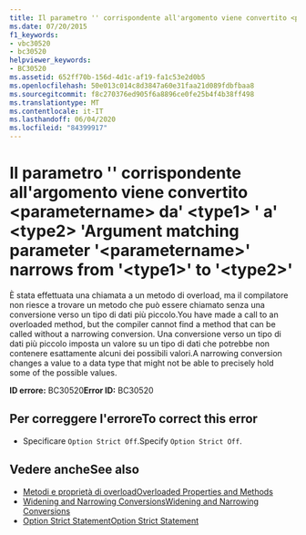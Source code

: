 ```yaml
---
title: Il parametro '' corrispondente all'argomento viene convertito <parametername> da' <type1> ' a' <type2> '
ms.date: 07/20/2015
f1_keywords:
- vbc30520
- bc30520
helpviewer_keywords:
- BC30520
ms.assetid: 652ff70b-156d-4d1c-af19-fa1c53e2d0b5
ms.openlocfilehash: 50e013c014c8d3847a60e31faa21d089fdbfbaa8
ms.sourcegitcommit: f8c270376ed905f6a8896ce0fe25b4f4b38ff498
ms.translationtype: MT
ms.contentlocale: it-IT
ms.lasthandoff: 06/04/2020
ms.locfileid: "84399917"
---
```

# <a name="argument-matching-parameter-parametername-narrows-from-type1-to-type2"></a><span data-ttu-id="19e1f-102">Il parametro '' corrispondente all'argomento viene convertito \<parametername> da' \<type1> ' a' \<type2> '</span><span class="sxs-lookup"><span data-stu-id="19e1f-102">Argument matching parameter '\<parametername>' narrows from '\<type1>' to '\<type2>'</span></span>
<span data-ttu-id="19e1f-103">È stata effettuata una chiamata a un metodo di overload, ma il compilatore non riesce a trovare un metodo che può essere chiamato senza una conversione verso un tipo di dati più piccolo.</span><span class="sxs-lookup"><span data-stu-id="19e1f-103">You have made a call to an overloaded method, but the compiler cannot find a method that can be called without a narrowing conversion.</span></span> <span data-ttu-id="19e1f-104">Una conversione verso un tipo di dati più piccolo imposta un valore su un tipo di dati che potrebbe non contenere esattamente alcuni dei possibili valori.</span><span class="sxs-lookup"><span data-stu-id="19e1f-104">A narrowing conversion changes a value to a data type that might not be able to precisely hold some of the possible values.</span></span>  
  
 <span data-ttu-id="19e1f-105">**ID errore:** BC30520</span><span class="sxs-lookup"><span data-stu-id="19e1f-105">**Error ID:** BC30520</span></span>  
  
## <a name="to-correct-this-error"></a><span data-ttu-id="19e1f-106">Per correggere l'errore</span><span class="sxs-lookup"><span data-stu-id="19e1f-106">To correct this error</span></span>  
  
- <span data-ttu-id="19e1f-107">Specificare `Option Strict Off`.</span><span class="sxs-lookup"><span data-stu-id="19e1f-107">Specify `Option Strict Off`.</span></span>  
  
## <a name="see-also"></a><span data-ttu-id="19e1f-108">Vedere anche</span><span class="sxs-lookup"><span data-stu-id="19e1f-108">See also</span></span>

- [<span data-ttu-id="19e1f-109">Metodi e proprietà di overload</span><span class="sxs-lookup"><span data-stu-id="19e1f-109">Overloaded Properties and Methods</span></span>](../programming-guide/language-features/objects-and-classes/overloaded-properties-and-methods.md)
- [<span data-ttu-id="19e1f-110">Widening and Narrowing Conversions</span><span class="sxs-lookup"><span data-stu-id="19e1f-110">Widening and Narrowing Conversions</span></span>](../programming-guide/language-features/data-types/widening-and-narrowing-conversions.md)
- [<span data-ttu-id="19e1f-111">Option Strict Statement</span><span class="sxs-lookup"><span data-stu-id="19e1f-111">Option Strict Statement</span></span>](../language-reference/statements/option-strict-statement.md)
